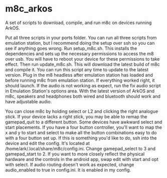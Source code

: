 # m8c_arkos
A set of scripts to download, compile, and run m8c on devices running ArkOS.

Put all three scripts in your ports folder. You can run all three scripts from emulation station, but I recommend doing the setup over ssh so you can see if anything goes wrong. Run setup_m8c.sh. This installs the dependencies and sets up the necessary permissions to access the m8 over usb. You will have to reboot your device for these permissions to take effect. Then run update_m8c.sh. This will download the latest build of m8c and compile it. You can run this script any time to update to the latest version. Plug in the m8 headless after emulation station has loaded and before running m8c from emulation station. If everything worked right, it should launch. If the audio is not working as expect, run the fix audio script in Emulation Station's options area. With the latest version of ArkOS and m8c, speakers and headphones both wired and bluetooth should work and have adjustable audio.

You can close m8c by holding select or L2 and clicking the right analogue stick. If your device lacks a right stick, you may be able to remap the gamepad_quit to a different button. Some devices have awkward select and start placements. If you have a four button controller, you'll want to map the x and y to start and select to make all the button combinations easy to do with a four button set up. If this is something you'd like to do, ssh into the device and edit the config. It's located at /home/ark/.local/share/m8c/config.ini. Change gamepad_select to 3 and gamepad_start to 2. If you want to more closely reflect the physical hardware and the controls in the android app, swap edit with start and opt with select. If audio routing doesn't work as expected, change audio_enabled to true in config.ini. It is enabled in my config.
